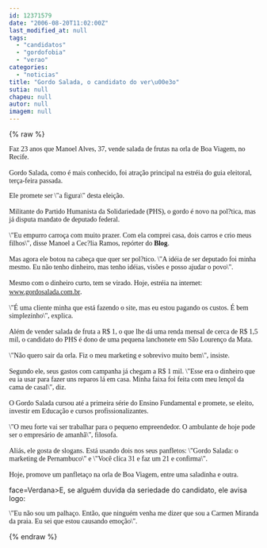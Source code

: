 ```yaml
---
id: 12371579
date: "2006-08-20T11:02:00Z"
last_modified_at: null
tags:
  - "candidatos"
  - "gordofobia"
  - "verao"
categories:
  - "noticias"
title: "Gordo Salada, o candidato do ver\u00e3o"
sutia: null
chapeu: null
autor: null
imagem: null
---
```

{% raw %}
<p><P><FONT face=Verdana>Faz 23 anos que Manoel Alves, 37, vende salada de frutas na orla de Boa Viagem, no Recife.<BR><BR>Gordo Salada, como é mais conhecido, foi atração principal na estréia do guia eleitoral, terça-feira passada. </FONT></P></p>
<p><P><FONT face=Verdana>Ele promete ser \"a figura\" desta eleição.<BR><BR>Militante do Partido Humanista da Solidariedade (PHS), o gordo é novo na pol?tica, mas já disputa mandato de deputado federal.<BR><BR>\"Eu empurro carroça com muito prazer. Com ela comprei casa, dois carros e crio meus filhos\", disse Manoel a Cec?lia Ramos, repórter do <STRONG>Blog</STRONG>. <BR><BR>Mas agora ele botou na cabeça que quer ser pol?tico. \"A idéia de ser deputado foi minha mesmo. Eu não tenho dinheiro, mas tenho idéias, visões e posso ajudar o povo\". <BR><BR>Mesmo com o dinheiro curto,&nbsp;tem se virado. Hoje, estréia na internet: </FONT><A href=\"https://www.gordosalada.com.br/\"><FONT face=Verdana>www.gordosalada.com.br</FONT></A>.<FONT face=Verdana><BR><BR>\"É uma cliente minha que está fazendo o site, mas eu estou pagando os custos. É bem simplezinho\", explica. <BR><BR>Além de vender salada de fruta a R$ 1, o que lhe dá uma renda mensal de cerca de R$ 1,5 mil, o candidato do PHS é dono de uma pequena lanchonete em São Lourenço da Mata. <BR><BR>\"Não quero sair da orla. Fiz o meu marketing e sobrevivo muito bem\", insiste.<BR><BR>Segundo ele, seus gastos com campanha já chegam a R$ 1 mil. \"Esse era o dinheiro que eu ia usar para fazer uns reparos lá em casa. Minha faixa foi feita com meu lençol da cama de casal\", diz.<BR><BR>O Gordo Salada cursou até a primeira série do Ensino Fundamental e promete, se eleito, investir em Educação e cursos profissionalizantes. <BR><BR>\"O meu forte vai ser trabalhar para o pequeno empreendedor. O ambulante de hoje pode ser o empresário de amanhã\", filosofa. <BR><BR>Aliás, ele gosta de slogans. Está usando dois nos seus panfletos: \"Gordo Salada: o marketing de Pernambuco\" e \"Você clica 31 e faz um 21 e confirma\".<BR><BR>Hoje, promove um panfletaço na orla de Boa Viagem, entre uma saladinha e outra.</FONT></P></p>
<p><P><FONT</p>
<p> face=Verdana>E, se alguém duvida da seriedade do candidato, ele avisa logo: </FONT></P></p>
<p><P><FONT face=Verdana>\"Eu não sou um palhaço. Então, que ninguém venha me dizer que sou a Carmen Miranda da praia. Eu sei que estou causando emoção\".</FONT></P> </p>
{% endraw %}